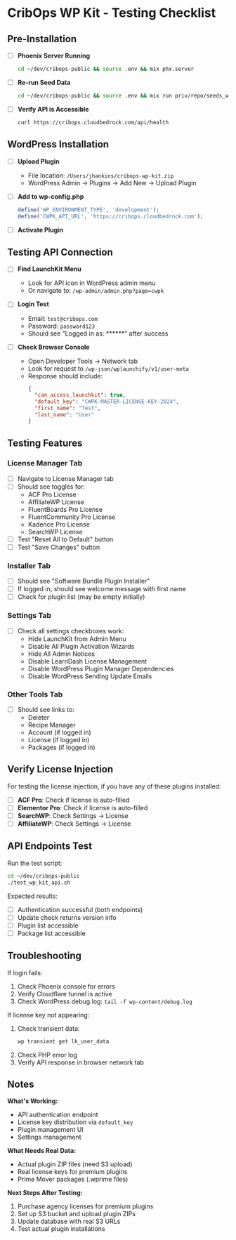 # CribOps WP Kit - Testing Checklist

## Pre-Installation

- [ ] **Phoenix Server Running**
  ```bash
  cd ~/dev/cribops-public && source .env && mix phx.server
  ```

- [ ] **Re-run Seed Data**
  ```bash
  cd ~/dev/cribops-public && source .env && mix run priv/repo/seeds_wp_kit.exs
  ```

- [ ] **Verify API is Accessible**
  ```bash
  curl https://cribops.cloudbedrock.com/api/health
  ```

## WordPress Installation

- [ ] **Upload Plugin**
  - File location: `/Users/jhankins/cribops-wp-kit.zip`
  - WordPress Admin → Plugins → Add New → Upload Plugin

- [ ] **Add to wp-config.php**
  ```php
  define('WP_ENVIRONMENT_TYPE', 'development');
  define('CWPK_API_URL', 'https://cribops.cloudbedrock.com');
  ```

- [ ] **Activate Plugin**

## Testing API Connection

- [ ] **Find LaunchKit Menu**
  - Look for API icon in WordPress admin menu
  - Or navigate to: `/wp-admin/admin.php?page=cwpk`

- [ ] **Login Test**
  - Email: `test@cribops.com`
  - Password: `password123`
  - Should see "Logged in as: ******" after success

- [ ] **Check Browser Console**
  - Open Developer Tools → Network tab
  - Look for request to `/wp-json/wplaunchify/v1/user-meta`
  - Response should include:
    ```json
    {
      "can_access_launchkit": true,
      "default_key": "CWPK-MASTER-LICENSE-KEY-2024",
      "first_name": "Test",
      "last_name": "User"
    }
    ```

## Testing Features

### License Manager Tab
- [ ] Navigate to License Manager tab
- [ ] Should see toggles for:
  - ACF Pro License
  - AffiliateWP License
  - FluentBoards Pro License
  - FluentCommunity Pro License
  - Kadence Pro License
  - SearchWP License
- [ ] Test "Reset All to Default" button
- [ ] Test "Save Changes" button

### Installer Tab
- [ ] Should see "Software Bundle Plugin Installer"
- [ ] If logged in, should see welcome message with first name
- [ ] Check for plugin list (may be empty initially)

### Settings Tab
- [ ] Check all settings checkboxes work:
  - Hide LaunchKit from Admin Menu
  - Disable All Plugin Activation Wizards
  - Hide All Admin Notices
  - Disable LearnDash License Management
  - Disable WordPress Plugin Manager Dependencies
  - Disable WordPress Sending Update Emails

### Other Tools Tab
- [ ] Should see links to:
  - Deleter
  - Recipe Manager
  - Account (if logged in)
  - License (if logged in)
  - Packages (if logged in)

## Verify License Injection

For testing the license injection, if you have any of these plugins installed:

- [ ] **ACF Pro**: Check if license is auto-filled
- [ ] **Elementor Pro**: Check if license is auto-filled
- [ ] **SearchWP**: Check Settings → License
- [ ] **AffiliateWP**: Check Settings → License

## API Endpoints Test

Run the test script:
```bash
cd ~/dev/cribops-public
./test_wp_kit_api.sh
```

Expected results:
- [ ] Authentication successful (both endpoints)
- [ ] Update check returns version info
- [ ] Plugin list accessible
- [ ] Package list accessible

## Troubleshooting

If login fails:
1. Check Phoenix console for errors
2. Verify Cloudflare tunnel is active
3. Check WordPress debug.log: `tail -f wp-content/debug.log`

If license key not appearing:
1. Check transient data:
   ```php
   wp transient get lk_user_data
   ```
2. Check PHP error log
3. Verify API response in browser network tab

## Notes

**What's Working:**
- API authentication endpoint
- License key distribution via `default_key`
- Plugin management UI
- Settings management

**What Needs Real Data:**
- Actual plugin ZIP files (need S3 upload)
- Real license keys for premium plugins
- Prime Mover packages (.wprime files)

**Next Steps After Testing:**
1. Purchase agency licenses for premium plugins
2. Set up S3 bucket and upload plugin ZIPs
3. Update database with real S3 URLs
4. Test actual plugin installations